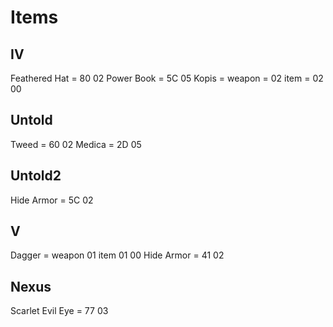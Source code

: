 # Items

## IV
Feathered Hat = 80 02
Power Book = 5C 05
Kopis = weapon = 02
        item = 02 00

## Untold
Tweed = 60 02
Medica = 2D 05

## Untold2
Hide Armor = 5C 02

## V
Dagger =  weapon 01
          item 01 00
Hide Armor = 41 02

## Nexus
Scarlet Evil Eye = 77 03